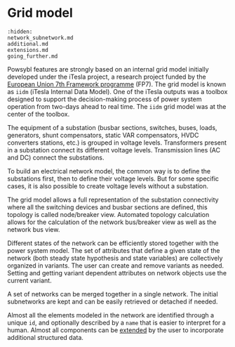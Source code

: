 # Grid model

```{toctree}
:hidden:
network_subnetwork.md
additional.md
extensions.md
going_further.md
```

Powsybl features are strongly based on an internal grid model initially developed under the iTesla project, a research project funded by the [European Union 7th Framework programme](https://cordis.europa.eu/project/id/283012) (FP7). The grid model is known as `iidm` (iTesla Internal Data Model). One of the iTesla outputs was a toolbox designed to support the decision-making process of power system operation from two-days ahead to real time. The `iidm` grid model was at the center of the toolbox.

The equipment of a substation (busbar sections, switches, buses, loads, generators, shunt compensators, static VAR compensators, HVDC converters stations, etc.) is grouped in voltage levels. Transformers present in a substation connect its different voltage levels. Transmission lines (AC and DC) connect the substations.

To build an electrical network model, the common way is to define the substations first, then to define their voltage levels. But for some specific cases, it is also possible to create voltage levels without a substation.

The grid model allows a full representation of the substation connectivity where all the switching devices and busbar sections are defined, this topology is called node/breaker view. Automated topology calculation allows for the calculation of the network bus/breaker view as well as the network bus view.

Different states of the network can be efficiently stored together with the power system model. The set of attributes that define a given state of the network (both steady state hypothesis and state variables) are collectively organized in variants. The user can create and remove variants as needed. Setting and getting variant dependent attributes on network objects use the current variant.

A set of networks can be merged together in a single network. The initial subnetworks are kept and can be easily retrieved or detached if needed.

Almost all the elements modeled in the network are identified through a unique `id`, and optionally described by a `name` that is easier to interpret for a human. Almost all components can be [extended](extensions.md) by the user to incorporate additional structured data.
